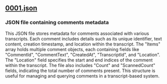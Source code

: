 ## [0001.json](0001.json)

### JSON file containing comments metadata

This JSON file stores metadata for comments associated with various transcripts. Each comment includes details such as its unique identifier, text content, creation timestamp, and location within the transcript. The "Items" array holds multiple comment objects, each containing fields like "CommentId", "CommentText", "CreatedAt", "TranscriptId", and "Location". The "Location" field specifies the start and end indices of the comment within the transcript. The file also includes "Count" and "ScannedCount" fields, indicating the total number of comments present. This structure is useful for managing and querying comments in a transcript-based system.

